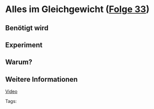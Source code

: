 # Alles im Gleichgewicht ([Folge 33](http://minkorrekt.de/methodisch-inkorrekt-folge-33-kontrollgruppe-deluxe/))

## Benötigt wird


## Experiment


## Warum?

## Weitere Informationen

[Video](https://www.youtube.com/watch?v=PnNHVm7VZ1k)


Tags: 
